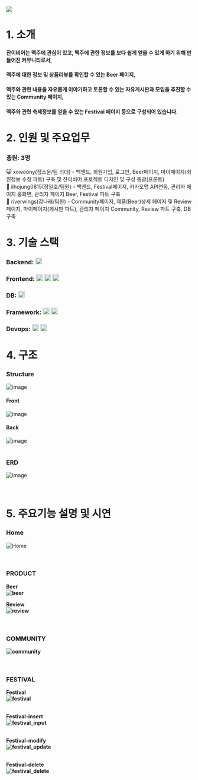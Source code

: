 <img src="https://capsule-render.vercel.app/api?type=wave&color=auto&height=300&section=header&text=잔이비어&fontSize=60" />


# 1. 소개
#### 잔이비어는 맥주에 관심이 있고, 맥주에 관한 정보를 보다 쉽게 얻을 수 있게 하기 위해 만들어진 커뮤니티로서,
#### 맥주에 대한 정보 및 상품리뷰를 확인할 수 있는 Beer 페이지,
#### 맥주와 관련 내용을 자유롭게 이야기하고 토론할 수 있는 자유게시판과 모임을 추진할 수 있는 Community 페이지,
#### 맥주와 관련 축제정보를 얻을 수 있는 Festival 페이지 등으로 구성되어 있습니다.

# 2. 인원 및 주요업무
### 총원: 3명
😺 xowoony(정소운/팀 리더)  -  백엔드, 회원가입, 로그인, Beer페이지, 마이페이지(회원정보 수정 파트) 구축 및 잔이비어 프로젝트 디자인 및 구성 총괄(프론트)
<br>
🐻 ilhojung0815(정일호/팀원)  -  백엔드, Festival페이지, 카카오맵 API연동, 관리자 페이지 홈화면, 관리자 페이지 Beer, Festival 파트 구축
<br>
🐰 riverwings(강나래/팀원)  -  Community페이지, 제품(Beer)상세 페이지 및 Review페이지, 마이페이지(게시판 파트), 관리자 페이지 Community, Review 파트 구축, DB 구축

# 3. 기술 스택
### Backend: <img height="18px" src="https://img.shields.io/badge/Java-blue">
### Frontend: <img height="18px" src="https://img.shields.io/badge/HTML-orange"> <img height="18px" src="https://img.shields.io/badge/CSS-red"> <img height="18px" src="https://img.shields.io/badge/JavaScript-yellow">
### DB: <img height="18px" src="https://img.shields.io/badge/MariaDB-9cf">
### Framework: <img height="18px" src="https://img.shields.io/badge/SpringBoot-green"> <img height="18px" src="https://img.shields.io/badge/MyBatis-black">
### Devops: <img height="18px" src="https://img.shields.io/badge/GitHub-black"> <img height="18px" src="https://img.shields.io/badge/AWS-orange">
# 4. 구조 

### Structure
![image](https://user-images.githubusercontent.com/58130791/215668053-02790e1c-d82c-4ac2-aab0-6293657db458.png)

#### Front
![image](https://user-images.githubusercontent.com/58130791/215668232-4d163192-8232-4f72-adc0-87844b75e635.png)


#### Back
![image](https://user-images.githubusercontent.com/58130791/215668373-d0d3f725-a779-440c-9eb2-296f17dab06b.png)
<br><br>



### ERD
![image](https://user-images.githubusercontent.com/58130791/215669535-02d67342-3da3-455b-9ca7-89b88826fef6.png)
<br><br><br>




# 5. 주요기능 설명 및 시연
### Home
  ![Home](https://user-images.githubusercontent.com/58130791/215678052-91c93c73-1753-4ef4-8bd8-09ba8049cb02.gif)
  <br><br><br>

### PRODUCT
<a><b>Beer</a><br>
![beer](https://user-images.githubusercontent.com/58130791/215682753-e376eabf-5d8c-4a51-9d76-2a55be7c30a5.gif) 
  <br>
  
  <a><b>Review</a><br>
![review](https://user-images.githubusercontent.com/58130791/215682785-8d4665fb-362d-499d-8c7b-3da681a9c0d3.gif)
    <br><br><br>

### COMMUNITY
![community](https://user-images.githubusercontent.com/58130791/215684752-f41f4a16-21db-4de3-b3e8-1f11a96bf5e2.gif)
    <br><br><br>

### FESTIVAL
<a><b>Festival</a><br>
    ![festival](https://user-images.githubusercontent.com/58130791/215686466-a6155329-d5e0-4c49-b179-dd371faf9285.gif)
<br><br>

<a><b>Festival-insert</a><br>
    ![festival_input](https://user-images.githubusercontent.com/58130791/215686681-3172084a-d0ed-4e72-b0e7-d473b3aebdb2.gif)
<br><br>

  
<a><b>Festival-modify</a><br>
![festival_update](https://user-images.githubusercontent.com/58130791/215688591-98b8afa7-249d-477c-b7ff-0d9717d70c1f.gif)
<br><br>
   


<a><b>Festival-delete</a><br>
![festival_delete](https://user-images.githubusercontent.com/58130791/215688685-7133ea9d-11d1-4488-a742-86d9efc66f23.gif)
<br><br><br>
